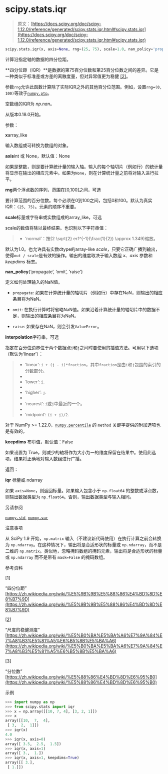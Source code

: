 # scipy.stats.iqr

> 原文：[https://docs.scipy.org/doc/scipy-1.12.0/reference/generated/scipy.stats.iqr.html#scipy.stats.iqr](https://docs.scipy.org/doc/scipy-1.12.0/reference/generated/scipy.stats.iqr.html#scipy.stats.iqr)

```py
scipy.stats.iqr(x, axis=None, rng=(25, 75), scale=1.0, nan_policy='propagate', interpolation='linear', keepdims=False)
```

计算沿指定轴的数据的四分位距。

**四分位距（IQR）**是数据的第75百分位数和第25百分位数之间的差异。它是一种类似于标准差或方差的离散度量，但对异常值更为稳健 [[2]](#ra6d016607141-2)。

参数`rng`允许此函数计算除了实际IQR之外的其他百分位范围。例如，设置`rng=(0, 100)`等效于[`numpy.ptp`](https://numpy.org/devdocs/reference/generated/numpy.ptp.html#numpy.ptp "(在 NumPy v2.0.dev0 中)")。

空数组的IQR为 *np.nan*。

从版本0.18.0开始。

参数：

**x**array_like

输入数组或可转换为数组的对象。

**axis**int 或 None，默认值：None

如果是整数，则是要计算统计量的输入轴。输入的每个轴切片（例如行）的统计量将显示在输出的相应元素中。如果为`None`，则在计算统计量之前将对输入进行拉平。

**rng**两个浮点数的序列，范围在[0,100]之间，可选

要计算范围的百分位数。每个必须在0到100之间，包括0和100。默认为真实IQR：`(25, 75)`。元素的顺序不重要。

**scale**标量或字符串或实数组成的array_like，可选

scale的数值将除以最终结果。也识别以下字符串值：

> +   ‘normal’：按\(2 \sqrt{2} erf^{-1}(\frac{1}{2}) \approx 1.349\)缩放。

默认为1.0。也允许具有实数dtype的array-like *scale*，只要它正确广播到输出，使得`out / scale`是有效的操作。输出的维度取决于输入数组 *x*、*axis* 参数和 *keepdims* 标志。

**nan_policy**{‘propagate’, ‘omit’, ‘raise’}

定义如何处理输入的NaN值。

+   `propagate`: 如果在计算统计量的轴切片（例如行）中存在NaN，则输出的相应条目将为NaN。

+   `omit`: 在执行计算时将省略NaN值。如果沿着计算统计量的轴切片中的数据不足，则输出的相应条目将为NaN。

+   `raise`: 如果存在NaN，则会引发`ValueError`。

**interpolation**字符串，可选

指定在百分位边界位于两个数据点`i`和`j`之间时要使用的插值方法。可用以下选项（默认为‘linear’）：

> +   ‘linear’: `i + (j - i)*fraction`，其中`fraction`是由`i`和`j`包围的索引的分数部分。
> +   
> +   ‘lower’: `i`.
> +   
> +   ‘higher’: `j`.
> +   
> +   ‘nearest’: `i`或`j`中最近的一个。
> +   
> +   ‘midpoint’: `(i + j)/2`.

对于 NumPy >= 1.22.0，[`numpy.percentile`](https://numpy.org/devdocs/reference/generated/numpy.percentile.html#numpy.percentile "(in NumPy v2.0.dev0)") 的 `method` 关键字提供的附加选项也是有效的。

**keepdims** 布尔值，默认值：False

如果设置为 True，则减少的轴将作为大小为一的维度保留在结果中。使用此选项，结果将正确地对输入数组进行广播。

返回：

**iqr** 标量或 ndarray

如果 `axis=None`，则返回标量。如果输入包含小于 `np.float64` 的整数或浮点数，则输出数据类型为 `np.float64`。否则，输出数据类型与输入相同。

另请参阅

[`numpy.std`](https://numpy.org/devdocs/reference/generated/numpy.std.html#numpy.std "(in NumPy v2.0.dev0)"), [`numpy.var`](https://numpy.org/devdocs/reference/generated/numpy.var.html#numpy.var "(in NumPy v2.0.dev0)")

注意事项

从 SciPy 1.9 开始，`np.matrix` 输入（不建议新代码使用）在执行计算之前会转换为 `np.ndarray`。在这种情况下，输出将是合适形状的标量或 `np.ndarray`，而不是二维的 `np.matrix`。类似地，忽略掩码数组的掩码元素，输出将是合适形状的标量或 `np.ndarray` 而不是带有 `mask=False` 的掩码数组。

参考资料

[1]

“四分位距” [https://zh.wikipedia.org/wiki/%E5%9B%9B%E5%88%86%E4%BD%8D%E8%B7%9D](https://zh.wikipedia.org/wiki/%E5%9B%9B%E5%88%86%E4%BD%8D%E8%B7%9D)

[[2](#id1)]

“尺度的稳健测度” [https://zh.wikipedia.org/wiki/%E5%B0%BA%E5%BA%A6%E7%9A%84%E7%A8%B3%E5%81%A5%E6%B5%8B%E5%BA%A6](https://zh.wikipedia.org/wiki/%E5%B0%BA%E5%BA%A6%E7%9A%84%E7%A8%B3%E5%81%A5%E6%B5%8B%E5%BA%A6)

[3]

“分位数” [https://zh.wikipedia.org/wiki/%E5%88%86%E4%BD%8D%E6%95%B0](https://zh.wikipedia.org/wiki/%E5%88%86%E4%BD%8D%E6%95%B0)

示例

```py
>>> import numpy as np
>>> from scipy.stats import iqr
>>> x = np.array([[10, 7, 4], [3, 2, 1]])
>>> x
array([[10,  7,  4],
 [ 3,  2,  1]])
>>> iqr(x)
4.0
>>> iqr(x, axis=0)
array([ 3.5,  2.5,  1.5])
>>> iqr(x, axis=1)
array([ 3.,  1.])
>>> iqr(x, axis=1, keepdims=True)
array([[ 3.],
 [ 1.]]) 
```
